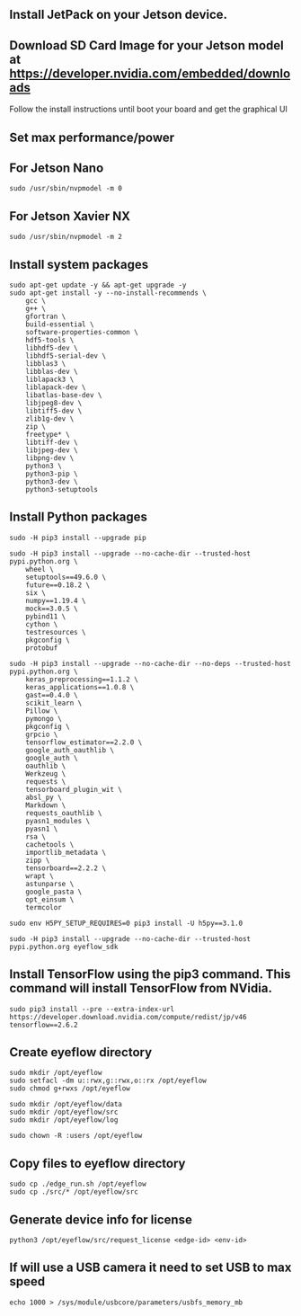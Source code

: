 ## Install JetPack on your Jetson device.
## Download SD Card Image for your Jetson model at https://developer.nvidia.com/embedded/downloads
Follow the install instructions until boot your board and get the graphical UI


## Set max performance/power
## For Jetson Nano
```
sudo /usr/sbin/nvpmodel -m 0
```
## For Jetson Xavier NX
```
sudo /usr/sbin/nvpmodel -m 2
```


## Install system packages
```
sudo apt-get update -y && apt-get upgrade -y
sudo apt-get install -y --no-install-recommends \
    gcc \
    g++ \
    gfortran \
    build-essential \
    software-properties-common \
    hdf5-tools \
    libhdf5-dev \
    libhdf5-serial-dev \
    libblas3 \
    libblas-dev \
    liblapack3 \
    liblapack-dev \
    libatlas-base-dev \
    libjpeg8-dev \
    libtiff5-dev \
    zlib1g-dev \
    zip \
    freetype* \
    libtiff-dev \
    libjpeg-dev \
    libpng-dev \
    python3 \
    python3-pip \
    python3-dev \
    python3-setuptools
```


## Install Python packages
```
sudo -H pip3 install --upgrade pip

sudo -H pip3 install --upgrade --no-cache-dir --trusted-host pypi.python.org \
    wheel \
    setuptools==49.6.0 \
    future==0.18.2 \
    six \
    numpy==1.19.4 \
    mock==3.0.5 \
    pybind11 \
    cython \
    testresources \
    pkgconfig \
    protobuf

sudo -H pip3 install --upgrade --no-cache-dir --no-deps --trusted-host pypi.python.org \
    keras_preprocessing==1.1.2 \
    keras_applications==1.0.8 \
    gast==0.4.0 \
    scikit_learn \
    Pillow \
    pymongo \
    pkgconfig \
    grpcio \
    tensorflow_estimator==2.2.0 \
    google_auth_oauthlib \
    google_auth \
    oauthlib \
    Werkzeug \
    requests \
    tensorboard_plugin_wit \
    absl_py \
    Markdown \
    requests_oauthlib \
    pyasn1_modules \
    pyasn1 \
    rsa \
    cachetools \
    importlib_metadata \
    zipp \
    tensorboard==2.2.2 \
    wrapt \
    astunparse \
    google_pasta \
    opt_einsum \
    termcolor

sudo env H5PY_SETUP_REQUIRES=0 pip3 install -U h5py==3.1.0

sudo -H pip3 install --upgrade --no-cache-dir --trusted-host pypi.python.org eyeflow_sdk
```

## Install TensorFlow using the pip3 command. This command will install TensorFlow from NVidia.
```
sudo pip3 install --pre --extra-index-url https://developer.download.nvidia.com/compute/redist/jp/v46 tensorflow==2.6.2
```

## Create eyeflow directory
```
sudo mkdir /opt/eyeflow
sudo setfacl -dm u::rwx,g::rwx,o::rx /opt/eyeflow
sudo chmod g+rwxs /opt/eyeflow

sudo mkdir /opt/eyeflow/data
sudo mkdir /opt/eyeflow/src
sudo mkdir /opt/eyeflow/log

sudo chown -R :users /opt/eyeflow
```

## Copy files to eyeflow directory
```
sudo cp ./edge_run.sh /opt/eyeflow
sudo cp ./src/* /opt/eyeflow/src
```

## Generate device info for license
```
python3 /opt/eyeflow/src/request_license <edge-id> <env-id>
```


## If will use a USB camera it need to set USB to max speed
```
echo 1000 > /sys/module/usbcore/parameters/usbfs_memory_mb
```
